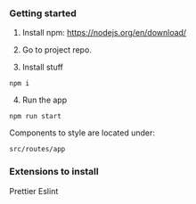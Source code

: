 ### Getting started

1. Install npm: https://nodejs.org/en/download/

2. Go to project repo.

3. Install stuff

```
npm i
```

4. Run the app

```
npm run start
```

Components to style are located under:

```
src/routes/app
```

### Extensions to install

Prettier
Eslint
